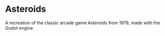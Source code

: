 # Asteroids
A recreation of the classic arcade game Asteroids from 1979, made with the Godot engine.
